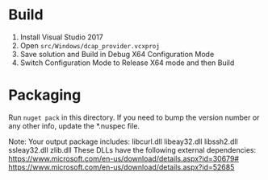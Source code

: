 # Build
1. Install Visual Studio 2017
1. Open `src/Windows/dcap_provider.vcxproj`
1. Save solution and Build in Debug X64 Configuration Mode
1. Switch Configuration Mode to Release X64 mode and then Build

# Packaging
Run `nuget pack` in this directory. If you need to bump the version number
or any other info, update the *.nuspec file.

Note: Your output package includes:
  libcurl.dll
  libeay32.dll
  libssh2.dll
  ssleay32.dll
  zlib.dll
These DLLs have the following external dependencies:
https://www.microsoft.com/en-us/download/details.aspx?id=30679#
https://www.microsoft.com/en-us/download/details.aspx?id=52685
